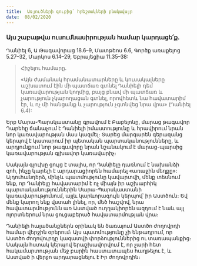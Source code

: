 ```yaml
---
title:  Առյուծների գուբից՝ հրեշտակների բնակավայր
date:  08/02/2020
---
```


### Այս շաբաթվա ուսումնասիրության համար կարդացե՛ք.
Դանիել 6, Ա Թագավորաց 18.6–9, Մատթեոս 6.6, Գործք առաքելոց 5.27–32, Մարկոս 6.14–29, Եբրայեցիա 11.35–38:

> <p>Հիշելու համարը.<p>
> «Այն ժամանակ հրամանատարները և կուսակալները աշխատում էին մի պատճառ գտնել Դանիելի դեմ կառավարության կողմից, բայց բնավ մի պատճառ և չարություն չկարողացան գտնել, որովհետև նա հավատարիմ էր, և ոչ մի հանցանք և չարություն չգտնվեց նրա վրա» (Դանիել 6.4):

Երբ Մարա-Պարսկաստանը գրավում է Բաբելոնը, մարաց թագավոր Դարեհը ճանաչում է Դանիելի իմաստությունը և հրավիրում նրան նոր կառավարության մաս կազմել։ Տարեց մարգարեն գերազանց կերպով է կատարում իր պետական պարտականությունները, և արդյունքում նոր թագավորը նրան նշանակում է մարաց-պարսից կառավարության գլխավոր կառավարիչ։

Սակայն գլուխը ցույց է տալիս, որ Դանիելը դառնում է նախանձի զոհ, ինչը կարելի է արդարացիորեն համարել «առաջին մեղքը»: Այդուհանդերձ, մինչև պատմությունը կավարտվի, մենք տեսնում ենք, որ Դանիելը հավատարիմ է ոչ միայն իր աշխարհիկ պարտականություններին Մարա-Պարսկաստանի կառավարությունում, այլև կարևորագույն կերպով՝ իր Աստծուն։ Եվ մենք կարող ենք վստահ լինել, որ, մեծ հաշվով, նրա հավատարմությունն առ Աստված ուղղակիորեն ազդում է նաև այլ ոլորտներում նրա ցուցաբերած հավատարմության վրա։

Դանիելի հալածանքներն օրինակ են ծառայում Աստծո ժողովրդի համար վերջին օրերում։ Այս պատմությունը չի ենթադրում, որ Աստծո ժողովուրդը կազատվի փորձություններից ու տառապանքից։ Սակայն հստակ կերպով երաշխավորվում է, որ չարի հետ հակամարտության մեջ բարին հաստատապես հաղթելու է, և Աստված ի վերջո արդարացնելու է Իր ժողովրդին։